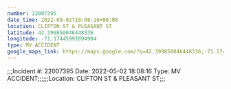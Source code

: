 ```yaml
---
number: 22007395
date_time: 2022-05-02T18:08:16+00:00
location: CLIFTON ST & PLEASANT ST
latitude: 42.399850046448336
longitude: -71.17445991894904
type: MV ACCIDENT
google_maps_link: https://maps.google.com/?q=42.399850046448336,-71.17445991894904
---
```


;;;Incident #: 22007395   Date: 2022-05-02 18:08:16    Type: MV ACCIDENT;;;;;;Location: CLIFTON ST & PLEASANT ST;;;
